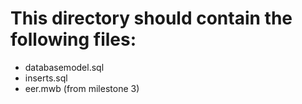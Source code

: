 # This directory should contain the following files: 

* databasemodel.sql
* inserts.sql
* eer.mwb (from milestone 3)